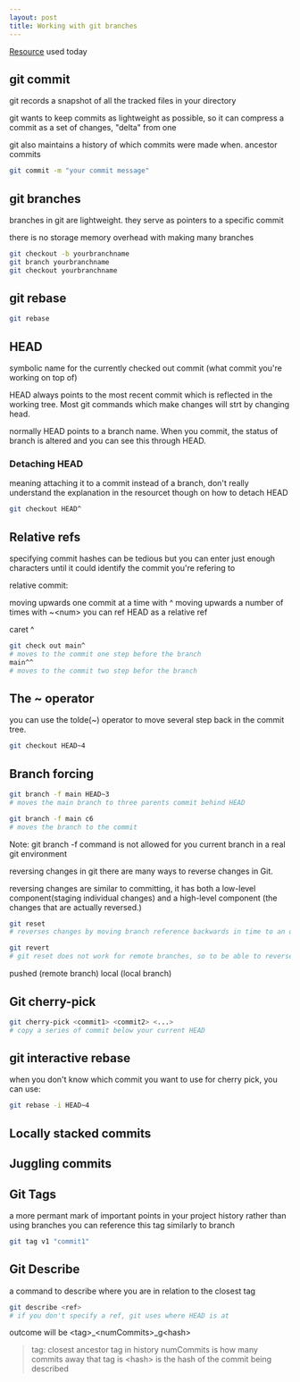 ```yaml
---
layout: post
title: Working with git branches
---
```


[Resource](https://learngitbranching.js.org/) used today

## git commit

git records a snapshot of all the tracked files in your directory

git wants to keep commits as lightweight as possible, so it can compress a commit as a set of changes, "delta" from one

git also maintains a history of which commits were made when. ancestor commits

```bash
git commit -m "your commit message"


```

## git branches

branches in git are lightweight. they serve as pointers to a specific commit

there is no storage memory overhead with making many branches

```bash
git checkout -b yourbranchname
git branch yourbranchname
git checkout yourbranchname
```

## git rebase

```bash
git rebase
```

## HEAD

symbolic name for the currently checked out commit (what commit you're working on top of)

HEAD always points to the most recent commit which is reflected in the working tree. Most git commands which make changes will strt by changing head.

normally HEAD points to a branch name. When you commit, the status of branch is altered and you can see this through HEAD.

### Detaching HEAD

meaning attaching it to a commit instead of a branch, don't really understand the explanation in the resourcet though on how to detach HEAD

```bash
git checkout HEAD^
```

## Relative refs

specifying commit hashes can be tedious but you can enter just enough characters until it could identify the commit you're refering to

relative commit:

moving upwards one commit at a time with ^
moving upwards a number of times with ~\<num>
you can ref HEAD as a relative ref

caret ^

```bash
git check out main^ 
# moves to the commit one step before the branch
main^^
# moves to the commit two step befor the branch
```

## The ~ operator

you can use the tolde(~) operator to move several step back in the commit tree.

```bash
git checkout HEAD~4
```

## Branch forcing

```bash
git branch -f main HEAD~3
# moves the main branch to three parents commit behind HEAD

git branch -f main c6
# moves the branch to the commit
```

Note: git branch -f command is not allowed for you current branch in a real git environment

reversing changes in git
there are many ways to reverse changes in Git.

reversing changes are similar to committing, it has both a low-level component(staging individual changes) and a high-level component (the changes that are actually reversed.)

```bash
git reset
# reverses changes by moving branch reference backwards in time to an older commit

git revert
# git reset does not work for remote branches, so to be able to reverse and share those changes, git revert is used

```

pushed (remote branch)
local (local branch)

## Git cherry-pick

```bash
git cherry-pick <commit1> <commit2> <...>
# copy a series of commit below your current HEAD
```

## git interactive rebase

when you don't know which commit you want to use for cherry pick, you can use:

```bash
git rebase -i HEAD~4
```

## Locally stacked commits

## Juggling commits

## Git Tags

a more permant mark of important points in your project history rather than using branches
you can reference this tag similarly to branch

```bash
git tag v1 "commit1"
```

## Git Describe

a command to describe where you are in relation to the closest tag

```bash
git describe <ref>
# if you don't specify a ref, git uses where HEAD is at
```

outcome will be \<tag>_\<numCommits>_g\<hash>

> tag: closest ancestor tag in history
> numCommits is how many commits away that tag is
> \<hash> is the hash of the commit being described 